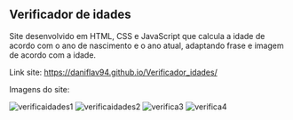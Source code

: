 ## Verificador de idades

Site desenvolvido em HTML, CSS e JavaScript que calcula a idade de acordo com o ano de nascimento e o ano atual, adaptando frase e imagem de acordo com a idade.

Link site: https://daniflav94.github.io/Verificador_idades/ 

Imagens do site:

![verificaidades1](https://user-images.githubusercontent.com/99519903/177222094-02f95c15-0e97-4553-aff1-a54d410cfb34.jpg)
![verificaidades2](https://user-images.githubusercontent.com/99519903/177222098-75b65f84-9f17-4d53-b656-68e2d4b632b1.jpg)
![verifica3](https://user-images.githubusercontent.com/99519903/177222105-af2465da-5afd-4091-8131-1f94a214a6ef.jpg)
![verifica4](https://user-images.githubusercontent.com/99519903/177222111-de5f74a3-f39a-4a91-a58e-c6248f2f29b5.jpg)
